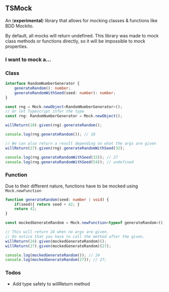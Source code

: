 ## TSMock
An (**experimental**) library that allows for mocking classes & functions like 
BDD Mockito.

By default, all mocks will return undefined. This library was made to mock
class methods or functions directly, so it will be impossible to mock properties.

### I want to mock a...

### Class
```typescript
interface RandomNumberGenerator {
    generateRandom(): number;
    generateRandomWithSeed(seed: number): number;
}

const rng = Mock.newObject<RandomNumberGenerator>();
// Or let Typescript infer the type
const rng: RandomNumberGenerator = Mock.newObject();

willReturn(10).given(rng).generateRandom();

console.log(rng.generateRandom()); // 10

// We can also return a result depending on what the args are given 
willReturn(27).given(rng).generateRandomWithSeed(32);

console.log(rng.generateRandomWithSeed(32)); // 27
console.log(rng.generateRandomWithSeed(54)); // undefined
``` 


### Function
Due to their different nature, functions have to be mocked using `Mock.newFunction`
```typescript
function generateRandom(seed: number | void) {
    if(seed){ return seed + 42; }
    return 42;
}

const mockedGenerateRandom = Mock.newFunction<typeof generateRandom>();

// This will return 24 when no args are given.
// Do notice that you have to call the method after the given.
willReturn(24).given(mockedGenerateRandom)();
willReturn(27).given(mockedGenerateRandom)(27);

console.log(mockedGenerateRandom()); // 24
console.log(mockedGenerateRandom(27)); // 27;
```

### Todos
- Add type safety to willReturn method
